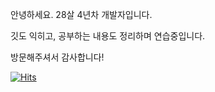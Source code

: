 안녕하세요. 28살 4년차 개발자입니다.

깃도 익히고, 공부하는 내용도 정리하며 연습중입니다.

방문해주셔서 감사합니다!

[![Hits](https://hits.seeyoufarm.com/api/count/incr/badge.svg?url=https%3A%2F%2Fgithub.com%2Fcss9596&count_bg=%2379C83D&title_bg=%23007BFF&icon=java.svg&icon_color=%23E7E7E7&title=Choi+Sung+Sik+GitHub+HITS%21&edge_flat=true)](https://hits.seeyoufarm.com)
<!---
css9596/css9596 is a ✨ special ✨ repository because its `README.md` (this file) appears on your GitHub profile.
You can click the Preview link to take a look at your changes.
--->
